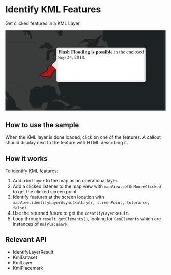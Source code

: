 # Identify KML Features

Get clicked features in a KML Layer.

![](IdentifyKMLFeatures.png)

## How to use the sample

When the KML layer is done loaded, click on one of the features. A callout should display next to the feature with HTML describing it.

## How it works

To identify KML features:

1.  Add a `KmlLayer` to the map as an operational layer.
2.  Add a clicked listener to the map view with `mapView.setOnMouseClicked` to get the clicked screen point.
3.  Identify features at the screen location with `mapView.identifyLayerAsync(kmlLayer, screenPoint, tolerance, false)`.
4.  Use the returned future to get the `IdentifyLayerResult`.
5.  Loop through `result.getElements()`, looking for `GeoElements` which are instances of `KmlPlacemark`.

## Relevant API

*   IdentifyLayerResult
*   KmlDataset
*   KmlLayer
*   KmlPlacemark

